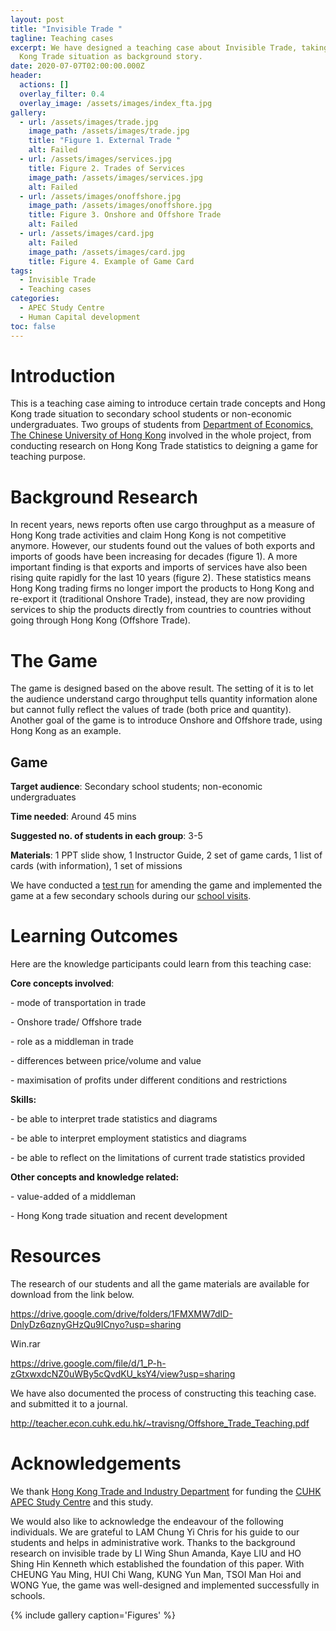 ```yaml
---
layout: post
title: "Invisible Trade "
tagline: Teaching cases
excerpt: We have designed a teaching case about Invisible Trade, taking Hong
  Kong Trade situation as background story.
date: 2020-07-07T02:00:00.000Z
header:
  actions: []
  overlay_filter: 0.4
  overlay_image: /assets/images/index_fta.jpg
gallery:
  - url: /assets/images/trade.jpg
    image_path: /assets/images/trade.jpg
    title: "Figure 1. External Trade "
    alt: Failed
  - url: /assets/images/services.jpg
    title: Figure 2. Trades of Services
    image_path: /assets/images/services.jpg
    alt: Failed
  - url: /assets/images/onoffshore.jpg
    image_path: /assets/images/onoffshore.jpg
    title: Figure 3. Onshore and Offshore Trade
    alt: Failed
  - url: /assets/images/card.jpg
    alt: Failed
    image_path: /assets/images/card.jpg
    title: Figure 4. Example of Game Card
tags:
  - Invisible Trade
  - Teaching cases
categories:
  - APEC Study Centre
  - Human Capital development
toc: false
---
```

# Introduction

This is a teaching case aiming to introduce certain trade concepts and Hong Kong trade situation to secondary school students or non-economic undergraduates. Two groups of students from [Department of Economics, The Chinese University of Hong Kong](http://www.econ.cuhk.edu.hk/econ/en-gb/) involved in the whole project, from conducting research on Hong Kong Trade statistics to deigning a game for teaching purpose.

# Background Research

In recent years, news reports often use cargo throughput as a measure of Hong Kong trade activities and claim Hong Kong is not competitive anymore. However, our students found out the values of both exports and imports of goods have been increasing for decades (figure 1). A more important finding is that exports and imports of services have also been rising quite rapidly for the last 10 years (figure 2). These statistics means Hong Kong trading firms no longer import the products to Hong Kong and re-export it (traditional Onshore Trade), instead, they are now providing services to ship the products directly from countries to countries without going through Hong Kong (Offshore Trade).

# The Game

The game is designed based on the above result. The setting of it is to let the audience understand cargo throughput tells quantity information alone but cannot fully reflect the values of trade (both price and quantity). Another goal of the game is to introduce Onshore and Offshore trade, using Hong Kong as an example.

## Game

**Target audience**: Secondary school students; non-economic undergraduates

**Time needed**: Around 45 mins

**Suggested no. of students in each group**: 3-5

**Materials**: 1 PPT slide show, 1 Instructor Guide, 2 set of game cards, 1 list of cards (with information), 1 set of missions

We have conducted a [test run](https://erc.cuhk.edu.hk/apec%20study%20centre/human%20capital%20development/teaching-cases-invisible-trade/) for amending the game and implemented the game at a few secondary schools during our [school visits](https://erc.cuhk.edu.hk/apec%20study%20centre/human%20capital%20development/invisible-trade-school-visits/). 

# Learning Outcomes

Here are the knowledge participants could learn from this teaching case:

**Core concepts involved**:

\- mode of transportation in trade

\- Onshore trade/ Offshore trade

\- role as a middleman in trade

\- differences between price/volume and value

\- maximisation of profits under different conditions and restrictions

**Skills:**

\- be able to interpret trade statistics and diagrams

\- be able to interpret employment statistics and diagrams

\- be able to reflect on the limitations of current trade statistics provided

**Other concepts and knowledge related:**

\- value-added of a middleman

\- Hong Kong trade situation and recent development

# Resources

The research of our students and all the game materials are available for download from the link below.

<https://drive.google.com/drive/folders/1FMXMW7dID-DnlyDz6qznyGHzQu9ICnyo?usp=sharing>

Win.rar

<https://drive.google.com/file/d/1_P-h-zGtxwxdcNZ0uWBy5cQvdKU_ksY4/view?usp=sharing>

We have also documented the process of constructing this teaching case. and submitted it to a journal.

<http://teacher.econ.cuhk.edu.hk/~travisng/Offshore_Trade_Teaching.pdf>

# Acknowledgements

We thank [Hong Kong Trade and Industry Department](https://www.tid.gov.hk/) for funding the [CUHK APEC Study Centre](https://erc.cuhk.edu.hk/asc/) and this study.

We would also like to acknowledge the endeavour of the following individuals. We are grateful to LAM Chung Yi Chris for his guide to our students and helps in administrative work. Thanks to the background research on invisible trade by LI Wing Shun Amanda, Kaye LIU and HO Shing Hin Kenneth which established the foundation of this paper. With CHEUNG Yau Ming, HUI Chi Wang, KUNG Yun Man, TSOI Man Hoi and WONG Yue, the game was well-designed and implemented successfully in schools.

{% include gallery caption='Figures' %}
